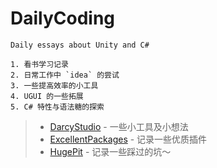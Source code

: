 <!--
 * @Descripttion: 
 * @version: 0.0.0
 * @Author: Darcy
 * @Date: 2021-06-14 22:08:08
 * @LastEditTime: 2021-06-14 22:19:00
-->
# DailyCoding

    Daily essays about Unity and C#
    
    1. 看书学习记录
    2. 日常工作中 `idea` 的尝试
    3. 一些提高效率的小工具
    4. UGUI 的一些拓展
    5. C# 特性与语法糖的探索

> - [DarcyStudio] - 一些小工具及小想法
> - [ExcellentPackages] - 记录一些优质插件
> - [HugePit] - 记录一些踩过的坑～

[DarcyStudio]: /Assets/Scripts/DarcyStudio
[ExcellentPackages]: /Assets/ExcellentPackages
[HugePit]: /Assets/HugePit
